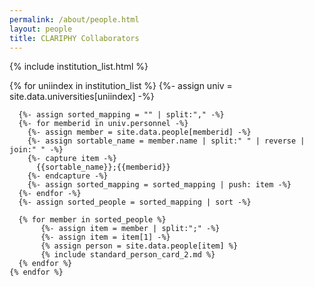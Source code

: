 ```yaml
---
permalink: /about/people.html
layout: people
title: CLARIPHY Collaborators
---
```


{% include institution_list.html %}

<div class="container pt-6 pb-6">
  <div class="row pt-6 pb-6">
    {% for uniindex in institution_list %}
      {%- assign univ = site.data.universities[uniindex] -%}

      {%- assign sorted_mapping = "" | split:"," -%}
      {%- for memberid in univ.personnel -%}
        {%- assign member = site.data.people[memberid] -%}
        {%- assign sortable_name = member.name | split:" " | reverse | join:" " -%}
        {%- capture item -%}
          {{sortable_name}};{{memberid}}
        {%- endcapture -%}
        {%- assign sorted_mapping = sorted_mapping | push: item -%}
      {%- endfor -%}
      {%- assign sorted_people = sorted_mapping | sort -%}

      {% for member in sorted_people %}
           {%- assign item = member | split:";" -%}
           {%- assign item = item[1] -%}
           {% assign person = site.data.people[item] %}
           {% include standard_person_card_2.md %}
      {% endfor %}
    {% endfor %}
  </div>
</div>







